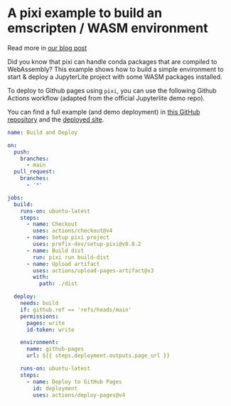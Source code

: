 # A pixi example to build an emscripten / WASM environment

Read more in [our blog post](https://prefix.dev/blog/pixi_wasm)

Did you know that pixi can handle conda packages that are compiled to WebAssembly? This example shows how to build a simple environment to start & deploy a JupyterLite project with some WASM packages installed.

To deploy to Github pages using `pixi`, you can use the following Github Actions workflow (adapted from the official Jupyterlite demo repo).

You can find a full example (and demo deployment) in [this GitHub repository](https://github.com/wolfv/pixi-wasm) and the [deployed site](https://wolfv.github.io/pixi-wasm/).

```yaml
name: Build and Deploy

on:
  push:
    branches:
      - main
  pull_request:
    branches:
      - '*'

jobs:
  build:
    runs-on: ubuntu-latest
    steps:
      - name: Checkout
        uses: actions/checkout@v4
      - name: Setup pixi project
        uses: prefix-dev/setup-pixi@v0.8.2
      - name: Build dist
        run: pixi run build-dist
      - name: Upload artifact
        uses: actions/upload-pages-artifact@v3
        with:
          path: ./dist

  deploy:
    needs: build
    if: github.ref == 'refs/heads/main'
    permissions:
      pages: write
      id-token: write

    environment:
      name: github-pages
      url: ${{ steps.deployment.outputs.page_url }}

    runs-on: ubuntu-latest
    steps:
      - name: Deploy to GitHub Pages
        id: deployment
        uses: actions/deploy-pages@v4
```
